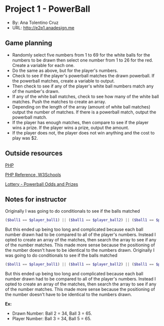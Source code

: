 # Project 1 - PowerBall
+ By: Ana Tolentino Cruz
+ URL: <http://e2p1.anadesign.me>

## Game planning
* Randomly select five numbers from 1 to 69 for the white balls for the numbers to be drawn then select one number from 1 to 26 for the red. Create a variable for each one. 
* Do the same as above, but for the player's numbers.
* Check to see if the player's powerball matches the drawn powerball. If the powerball matches, create a variable to output.
* Then check to see if any of the player's white ball numbers match any of the number's drawn. 
* If any of the white ball matches, check to see how many of the white ball matches. Push the matches to create an array.
* Depending on the length of the array (amount of white ball matches) output the number of matches. If there is a powerball match, output the powerball match.
* If the player has enough matches, then compare to see if the player wins a prize. If the player wins a prize, output the amount.
* If the player does not, the player does not win anything and the cost to play was $2.

## Outside resources
[PHP](https://www.php.net/)

[PHP Reference, W3Schools](https://www.w3schools.com/php/php_ref_overview.asp)

[Lottery - Powerball Odds and Prizes](https://edit.nylottery.ny.gov/sites/default/files/2020-03/Powerball_Odds_and_Prizes_0.pdf)


## Notes for instructor
Originally I was going to do conditionals to see if the balls matched  
```php 
($ball1 == $player_ball1) || ($ball1 == $player_ball2) || ($ball1 == $player_ball3)
```
 But this ended up being too long and complicated because each ball number drawn had to be compared to all of the player's numbers. Instead I opted to create an array of the matches, then search the array to see if any of the number matches. This made more sense because the positioning of the number doesn't have to be identical to the numbers drawn. 
Originally I was going to do conditionals to see if the balls matched 
```php 
($ball1 == $player_ball1) || ($ball1 == $player_ball2) || ($ball1 == $player_ball3)
```
But this ended up being too long and complicated because each ball number drawn had to be compared to all of the player's numbers. Instead I opted to create an array of the matches, then search the array to see if any of the number matches. This made more sense because the positioning of the number doesn't have to be identical to the numbers drawn. 

**Ex:**
* Drawn Number: Ball 2 = 34, Ball 3 = 65.
* Player Number: Ball 3 = 34, Ball 5 = 65.

